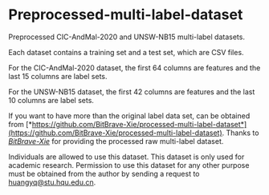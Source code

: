 # Preprocessed-multi-label-dataset
Preprocessed CIC-AndMal-2020 and UNSW-NB15 multi-label datasets.

Each dataset contains a training set and a test set, which are CSV files.

For the CIC-AndMal-2020 dataset, the first 64 columns are features and the last 15 columns are label sets.

For the UNSW-NB15 dataset, the first 42 columns are features and the last 10 columns are label sets.

If you want to have more than the original label data set, can be obtained from [*https://github.com/BitBrave-Xie/processed-multi-label-dataset*](https://github.com/BitBrave-Xie/processed-multi-label-dataset). Thanks to [*BitBrave-Xie*](https://github.com/BitBrave-Xie) for providing the processed raw multi-label dataset.

Individuals are allowed to use this dataset. This dataset is only used for academic research. Permission to use this dataset for any other purpose must be obtained from the author by sending a request to huangyq@stu.hqu.edu.cn.
